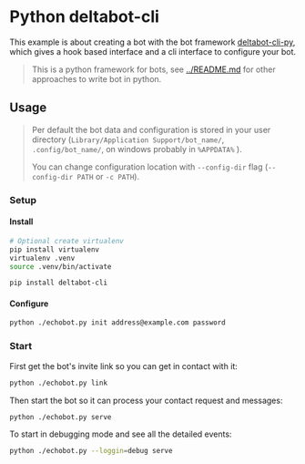 # Python deltabot-cli

This example is about creating a bot with the bot framework [deltabot-cli-py](https://github.com/deltachat-bot/deltabot-cli-py/), which gives a hook based interface and a cli interface to configure your bot.

> This is a python framework for bots, see [../README.md](../README.md) for other approaches to write bot in python.

## Usage

> Per default the bot data and configuration is stored in your user directory
> (`Library/Application Support/bot_name/`, `.config/bot_name/`, on windows probably in `%APPDATA%` <!-- todo the location on windows needs to be checked -->).
>
> You can change configuration location with `--config-dir` flag (`--config-dir PATH` or `-c PATH`).

### Setup

#### Install

```sh
# Optional create virtualenv
pip install virtualenv
virtualenv .venv
source .venv/bin/activate

pip install deltabot-cli
```

#### Configure

```sh
python ./echobot.py init address@example.com password
```


### Start

First get the bot's invite link so you can get in contact with it:

```sh
python ./echobot.py link
```

Then start the bot so it can process your contact request and messages:

```sh
python ./echobot.py serve
```

To start in debugging mode and see all the detailed events:

```sh
python ./echobot.py --loggin=debug serve
```
